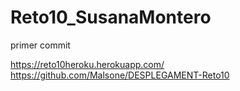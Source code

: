 # Reto10_SusanaMontero

primer commit


https://reto10heroku.herokuapp.com/
https://github.com/Malsone/DESPLEGAMENT-Reto10
